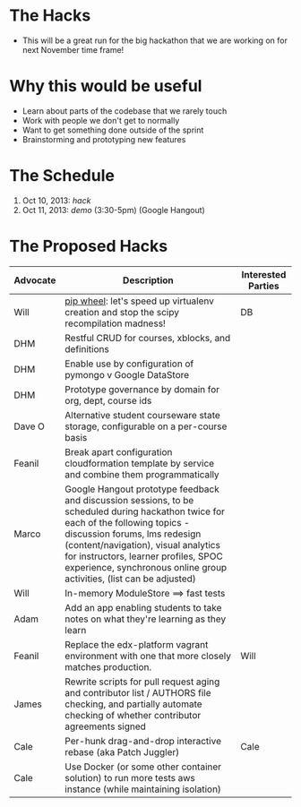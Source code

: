 # The Hacks

* This will be a great run for the big hackathon that we are working on for next November time frame!

# Why this would be useful
* Learn about parts of the codebase that we rarely touch
* Work with people we don't get to normally
* Want to get something done outside of the sprint
* Brainstorming and prototyping new features

# The Schedule
1. Oct 10, 2013: *hack*
2. Oct 11, 2013: *demo* (3:30-5pm) (Google Hangout)

# The Proposed Hacks

| Advocate | Description | Interested Parties |
|----------|-------------|--------------------|
| Will     | [pip wheel](http://wheel.readthedocs.org/): let's speed up virtualenv creation and stop the scipy recompilation madness! | DB    |
| DHM     | Restful CRUD for courses, xblocks, and definitions |     |
| DHM     | Enable use by configuration of pymongo v Google DataStore |     |
| DHM     | Prototype governance by domain for org, dept, course ids |     |
| Dave O  | Alternative student courseware state storage, configurable on a per-course basis |    |
| Feanil  | Break apart configuration cloudformation template by service and combine them programmatically|    |
| Marco   | Google Hangout prototype feedback and discussion sessions, to be scheduled during hackathon twice for each of the following topics - discussion forums, lms redesign (content/navigation), visual analytics for instructors, learner profiles, SPOC experience, synchronous online group activities, (list can be adjusted) |   |
| Will    | In-memory ModuleStore ==> fast tests |   |
| Adam    | Add an app enabling students to take notes on what they're learning as they learn |   |
| Feanil  |Replace the edx-platform vagrant environment with one that more closely matches production.|  Will  |
| James   | Rewrite scripts for pull request aging and contributor list / AUTHORS file checking, and partially automate checking of whether contributor agreements signed | |
| Cale | Per-hunk drag-and-drop interactive rebase (aka Patch Juggler) | Cale |
| Cale | Use Docker (or some other container solution) to run more tests aws instance (while maintaining isolation) | |